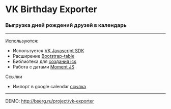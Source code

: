 # VK Birthday Exporter
### Выгрузка дней рождений друзей в календарь

---

Используются:
* Используется [VK Javascript SDK](https://vk.com/dev/Javascript_SDK)
* Расширение [Bootstrap-table](https://github.com/wenzhixin/bootstrap-table)
* Библиотека для [создания ics](https://github.com/nwcell/ics.js)
* Работа с датами [Moment JS](http://momentjs.com/)


Ссылки
* Импорт в google calendar [ссылка](https://support.google.com/calendar/answer/37118)

---

DEMO: http://bserg.ru/project/vk-exporter